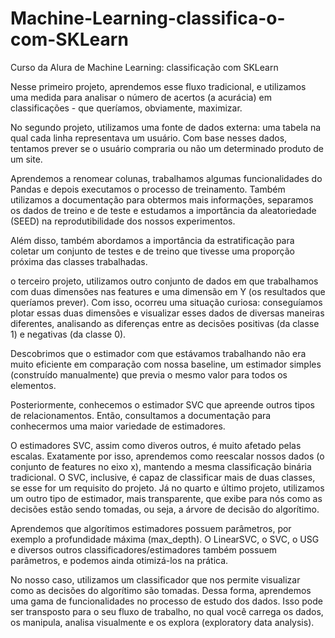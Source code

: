 # Machine-Learning-classifica-o-com-SKLearn
Curso da Alura de Machine Learning: classificação com SKLearn

Nesse primeiro projeto, aprendemos esse fluxo tradicional, e utilizamos uma medida para analisar o número de acertos (a acurácia) em classificações - que queríamos, obviamente, maximizar.

No segundo projeto, utilizamos uma fonte de dados externa: uma tabela na qual cada linha representava um usuário. Com base nesses dados, tentamos prever se o usuário compraria ou não um determinado produto de um site.

Aprendemos a renomear colunas, trabalhamos algumas funcionalidades do Pandas e depois executamos o processo de treinamento. Também utilizamos a documentação para obtermos mais informações, separamos os dados de treino e de teste e estudamos a importância da aleatoriedade (SEED) na reprodutibilidade dos nossos experimentos.

Além disso, também abordamos a importância da estratificação para coletar um conjunto de testes e de treino que tivesse uma proporção próxima das classes trabalhadas.

o terceiro projeto, utilizamos outro conjunto de dados em que trabalhamos com duas dimensões nas features e uma dimensão em Y (os resultados que queríamos prever). Com isso, ocorreu uma situação curiosa: conseguíamos plotar essas duas dimensões e visualizar esses dados de diversas maneiras diferentes, analisando as diferenças entre as decisões positivas (da classe 1) e negativas (da classe 0).

Descobrimos que o estimador com que estávamos trabalhando não era muito eficiente em comparação com nossa baseline, um estimador simples (construído manualmente) que previa o mesmo valor para todos os elementos.

Posteriormente, conhecemos o estimador SVC que apreende outros tipos de relacionamentos. Então, consultamos a documentação para conhecermos uma maior variedade de estimadores.

O estimadores SVC, assim como diveros outros, é muito afetado pelas escalas. Exatamente por isso, aprendemos como reescalar nossos dados (o conjunto de features no eixo x), mantendo a mesma classificação binária tradicional. O SVC, inclusive, é capaz de classificar mais de duas classes, se esse for um requisito do projeto.
Já no quarto e último projeto, utilizamos um outro tipo de estimador, mais transparente, que exibe para nós como as decisões estão sendo tomadas, ou seja, a árvore de decisão do algorítimo.

Aprendemos que algorítimos estimadores possuem parâmetros, por exemplo a profundidade máxima (max_depth). O LinearSVC, o SVC, o USG e diversos outros classificadores/estimadores também possuem parâmetros, e podemos ainda otimizá-los na prática.

No nosso caso, utilizamos um classificador que nos permite visualizar como as decisões do algorítimo são tomadas. Dessa forma, aprendemos uma gama de funcionalidades no processo de estudo dos dados. Isso pode ser transposto para o seu fluxo de trabalho, no qual você carrega os dados, os manipula, analisa visualmente e os explora (exploratory data analysis).

